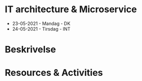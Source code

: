 # IT architecture & Microservice
- 23-05-2021 - Mandag - DK
- 24-05-2021 - Tirsdag - INT

# Beskrivelse


# Resources & Activities